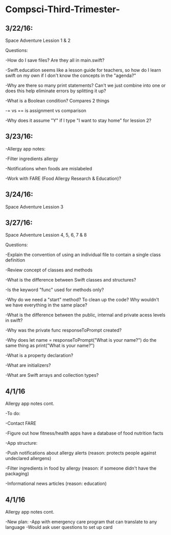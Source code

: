 # Compsci-Third-Trimester-
## 3/22/16:

Space Adventure Lession 1 & 2

Questions:

-How do I save files? Are they all in main.swift?

-Swift.education seems like a lesson guide for teachers, so how do I learn swift on my own if I don't know the concepts in the "agenda?"

-Why are there so many print statements? Can't we just combine into one or does this help eliminate errors by splitting it up? 

-What is a Boolean condition? Compares 2 things 

-= vs == is assignment vs comparison 

-Why does it assume "Y" if I type "I want to stay home" for lession 2? 


## 3/23/16:
-Allergy app notes:

  -Filter ingredients allergy
  
  -Notifications when foods are mislabeled 
  
  -Work with FARE (Food Allergy Research & Education)?

## 3/24/16:
Space Adventure Lession 3
  
## 3/27/16:
Space Adventure Lession 4, 5, 6, 7 & 8

Questions:

-Explain the convention of using an individual file to contain a single class definition

-Review concept of classes and methods

-What is the difference between Swift classes and structures?

-Is the keyword "func" used for methods only? 

-Why do we need a "start" method? To clean up the code? Why wouldn't we have everything in the same place? 

-What is the difference between the public, internal and private acess levels in swift? 

-Why was the private func responseToPrompt created?

-Why does let name = responseToPrompt("What is your name?") do the same thing as print("What is your name?")

-What is a property declaration? 

-What are initializers? 

-What are Swift arrays and collection types? 

## 4/1/16
Allergy app notes cont.

-To do: 

  -Contact FARE 

  -Figure out how fitness/health apps have a database of food nutrition facts 

-App structure:

  -Push notifications about allergy alerts (reason: protects people against undeclared allergens) 
  
  -Filter ingredients in food by allergy (reason: if someone didn't have the packaging) 
  
  -Informational news articles (reason: education) 
  
  ## 4/1/16
  Allergy app notes cont. 
  
  -New plan: 
    -App with emergency care program that can translate to any language 
    -Would ask user questions to set up card 
